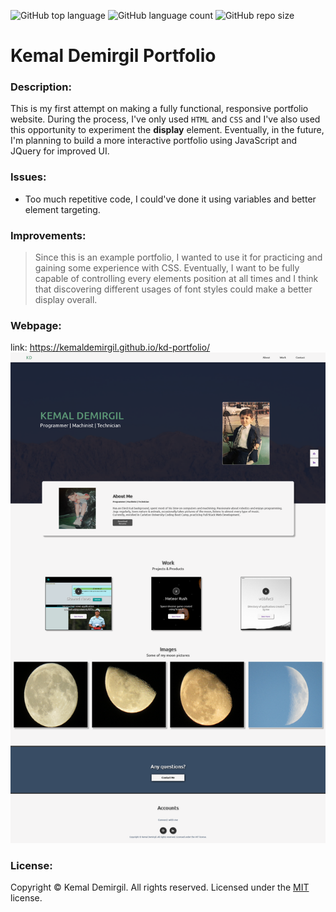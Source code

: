 ![GitHub top language](https://img.shields.io/github/languages/top/kemaldemirgil/kd-portfolio?color=purple)
![GitHub language count](https://img.shields.io/github/languages/count/kemaldemirgil/kd-portfolio?color=yellow&logo=github)
![GitHub repo size](https://img.shields.io/github/repo-size/kemaldemirgil/kd-portfolio?color=gre)

# Kemal Demirgil Portfolio

### Description:
This is my first attempt on making a fully functional, responsive portfolio website. During the process, I've only used `HTML` and `CSS` and I've also used this opportunity to experiment the **display** element. Eventually, in the future, I'm planning to build a more interactive portfolio using JavaScript and JQuery for improved UI.

### Issues:
- Too much repetitive code, I could've done it using variables and better element targeting.

### Improvements:
 >Since this is an example portfolio, I wanted to use it for practicing and gaining some experience with CSS. Eventually, I want to be fully capable of controlling every elements position at all times and I think that discovering different usages of font styles could make a better display overall.

### Webpage:
link: https://kemaldemirgil.github.io/kd-portfolio/
![screenshot-kd-portfolio](assets/images/screenshot-kd-portfolio.jpg)

### License:

Copyright © Kemal Demirgil. All rights reserved.
Licensed under the [MIT](https://github.com/kemaldemirgil/kd-portfolio/blob/main/LICENSE) license.
